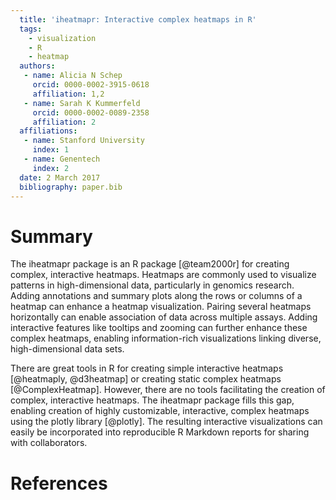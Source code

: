 ```yaml
---
  title: 'iheatmapr: Interactive complex heatmaps in R'
  tags:
    - visualization
    - R
    - heatmap
  authors:
   - name: Alicia N Schep
     orcid: 0000-0002-3915-0618
     affiliation: 1,2
   - name: Sarah K Kummerfeld
     orcid: 0000-0002-0089-2358
     affiliation: 2
  affiliations:
   - name: Stanford University
     index: 1
   - name: Genentech
     index: 2
  date: 2 March 2017
  bibliography: paper.bib
---
```


# Summary

The iheatmapr package is an R package [@team2000r] for creating complex, interactive heatmaps. Heatmaps are commonly used to visualize patterns in high-dimensional data, particularly in genomics research. Adding annotations and summary plots along the rows or columns of a heatmap can enhance a heatmap visualization. Pairing several heatmaps horizontally can enable association of data across multiple assays. Adding interactive features like tooltips and zooming can further enhance these complex heatmaps, enabling information-rich visualizations linking diverse, high-dimensional data sets. 

There are great tools in R for creating simple interactive heatmaps [@heatmaply, @d3heatmap] or creating static complex heatmaps [@ComplexHeatmap]. However, there are no tools facilitating the creation of complex, interactive heatmaps. The iheatmapr package fills this gap, enabling creation of highly customizable, interactive, complex heatmaps using the plotly library [@plotly]. The resulting interactive visualizations can easily be incorporated into reproducible R Markdown reports for sharing with collaborators. 
  
# References